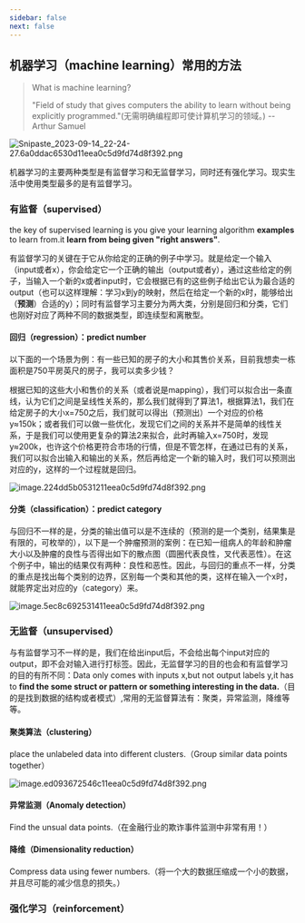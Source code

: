 ```yaml
---
sidebar: false
next: false
---
```

<BlogInfo/>

## 机器学习（machine learning）常用的方法

> What is machine learning?
> 
> "Field of study that gives computers the ability to learn without being explicitly programmed."(无需明确编程即可使计算机学习的领域。)                                                                     --Arthur Samuel

![Snipaste_2023-09-14_22-24-27.6a0ddac6530d11eea0c5d9fd74d8f392.png](http://www.lll.plus/media/image/2023/09/14/Snipaste_2023-09-14_22-24-27.6a0ddac6530d11eea0c5d9fd74d8f392.png)

机器学习的主要两种类型是有监督学习和无监督学习，同时还有强化学习。现实生活中使用类型最多的是有监督学习。

### 有监督（supervised）

the key of supervised learning is you give your learning algorithm **examples** to learn from.it **learn from being given "right answers"**.

有监督学习的关键在于它从你给定的正确的例子中学习。就是给定一个输入（input或者x），你会给定它一个正确的输出（output或者y），通过这些给定的例子，当输入一个新的x或者input时，它会根据已有的这些例子给出它认为最合适的output（也可以这样理解：学习x到y的映射，然后在给定一个新的x时，能够给出（**预测**）合适的y）；同时有监督学习主要分为两大类，分别是回归和分类，它们也刚好对应了两种不同的数据类型，即连续型和离散型。

#### 回归（regression）：predict number

以下面的一个场景为例：有一些已知的房子的大小和其售价关系，目前我想卖一栋面积是750平房英尺的房子，我可以卖多少钱？

根据已知的这些大小和售价的关系（或者说是mapping），我们可以拟合出一条直线，认为它们之间是呈线性关系的，那么我们就得到了算法1，根据算法1，我们在给定房子的大小x=750之后，我们就可以得出（预测出）一个对应的价格y≈150k；或者我们可以做一些优化，发现它们之间的关系并不是简单的线性关系，于是我们可以使用更复杂的算法2来拟合，此时再输入x=750时，发现y≈200k，也许这个价格更符合市场的行情，但是不管怎样，在通过已有的关系，我们可以拟合出输入和输出的关系，然后再给定一个新的输入时，我们可以预测出对应的y，这样的一个过程就是回归。

![image.224dd5b0531211eea0c5d9fd74d8f392.png](http://www.lll.plus/media/image/2023/09/14/image.224dd5b0531211eea0c5d9fd74d8f392.png)

#### 分类（classification）：predict category

与回归不一样的是，分类的输出值可以是不连续的（预测的是一个类别，结果集是有限的，可枚举的），以下是一个肿瘤预测的案例：在已知一组病人的年龄和肿瘤大小以及肿瘤的良性与否得出如下的散点图（圆圈代表良性，叉代表恶性）。在这个例子中，输出的结果仅有两种：良性和恶性。因此，与回归的重点不一样，分类的重点是找出每个类别的边界，区别每一个类和其他的类，这样在输入一个x时，就能界定出对应的y（category）来。

![image.5ec8c692531411eea0c5d9fd74d8f392.png](http://www.lll.plus/media/image/2023/09/14/image.5ec8c692531411eea0c5d9fd74d8f392.png)

### 无监督（unsupervised）

与有监督学习不一样的是，我们在给出input后，不会给出每个input对应的output，即不会对输入进行打标签。因此，无监督学习的目的也会和有监督学习的目的有所不同：Data only comes with inputs x,but not output labels y,it has to **find the some struct or pattern or something interesting in the data.**（目的是找到数据的结构或者模式）,常用的无监督算法有：聚类，异常监测，降维等等。

#### 聚类算法（clustering）

place the unlabeled data into different clusters.（Group similar data points together）

![image.ed093672546c11eea0c5d9fd74d8f392.png](http://www.lll.plus/media/image/2023/09/16/image.ed093672546c11eea0c5d9fd74d8f392.png)

#### 异常监测（Anomaly detection）

Find the unsual data points.（在金融行业的欺诈事件监测中非常有用！）

#### 降维（Dimensionality reduction）

Compress data using fewer numbers.（将一个大的数据压缩成一个小的数据，并且尽可能的减少信息的损失。）

### 强化学习（reinforcement）

<ActionBox />
        
<style>#top-box {margin-top:0.5rem!important;}</style>